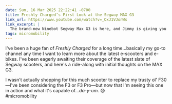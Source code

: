 ```yaml
---
date: Sun, 16 Mar 2025 22:22:41 -0700
title: Freshly Charged’s First Look at the Segway MAX G3
link_url: https://www.youtube.com/watch?v=_OxJ1VJonWs
link_excerpt: |
  The brand-new Ninebot Segway Max G3 is here, and Jimmy is giving you his **first impressions** along with the **top 10 things he loves** about this latest electric scooter! This is just a teaser for our full review, which is coming soon—but we ran into an unexpected delay…
tags: micromobility
---
```


I've been a huge fan of _Freshly Charged_ for a long time…basically my go-to channel any time I want to learn more about the latest e-scooters and e-bikes. I've been eagerly awaiting their coverage of the latest slate of Segway scooters, and here's a ride-along with initial thoughts on the MAX G3.

I wasn't actually shopping for this much scooter to replace my trusty ol' F30—I've been considering the F3 or F3 Pro—but now that I'm seeing this one in action and what it's capable of…_da-y-um_. 😅  
#micromobility

